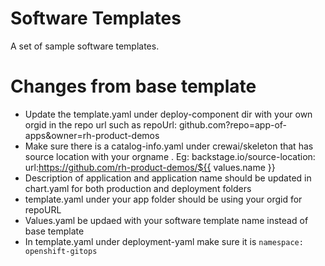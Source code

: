 # Software Templates

A set of sample software templates.


# Changes from base template 

* Update the template.yaml under deploy-component dir with your own orgid in the repo url such as repoUrl: github.com?repo=app-of-apps&owner=rh-product-demos
* Make sure there is a catalog-info.yaml under crewai/skeleton that has source location with your orgname . Eg: backstage.io/source-location: url:https://github.com/rh-product-demos/${{ values.name }}
* Description of application and application name should be updated in chart.yaml for both production and deployment folders
* template.yaml under your app folder should be using your orgid for repoURL
* Values.yaml be updaed with your software template name instead of base template 
* In template.yaml under deployment-yaml make sure it is  `namespace: openshift-gitops`